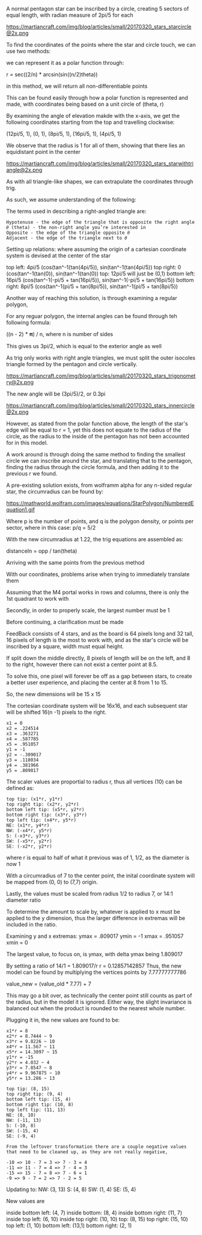 A normal pentagon star can be inscribed by a circle, creating 5 sectors of equal length, with radian measure of 2pi/5 for each

https://martiancraft.com/img/blog/articles/small/20170320_stars_starcircle@2x.png

To find the coordinates of the points where the star and circle touch, we can use two methods:

we can represent it as a polar function through: 

r = sec((2/n) * arcsin(sin((n/2)theta))

in this method, we will return all non-differentiable points 

This can be found easily through how a polar function is represented and made, with coordinates being based on a unit circle of 
(theta, r)

By examining the angle of elevation makde with the x-axis, we get the following coordinates starting from the top and travelling clockwise:

(12pi/5, 1), (0, 1), (8pi/5, 1), (16pi/5, 1), (4pi/5, 1)

We observe that the radius is 1 for all of them, showing that there lies an equidistant point in the center

https://martiancraft.com/img/blog/articles/small/20170320_stars_starwithtriangle@2x.png

As with all triangle-like shapes, we can extrapulate the coordinates through trig.

As such, we assume understanding of the following:

The terms used in describing a right-angled triangle are:

    Hypotenuse - the edge of the triangle that is opposite the right angle
    𝜃 (theta) - the non-right angle you’re interested in
    Opposite - the edge of the triangle opposite 𝜃
    Adjacent - the edge of the triangle next to 𝜃
    

Setting up relations: 
  where assuming the origin of a cartesian coordinate system is devised at the center of the star
  
  top left: 
    4pi/5
    (cos(tan^-1(tan(4pi/5)), sin(tan^-1(tan(4pi/5))
   top right:
    0    
    (cos(tan^-1(tan(0)), sin(tan^-1(tan(0))
   top:
    12pi/5
    will just be (0,1) 
   bottom left:
    16pi/5
     (cos(tan^-1(-pi/5 + tan(16pi/5)), sin(tan^-1(-pi/5 + tan(16pi/5)) 
   bottom right:
     8pi/5
     (cos(tan^-1(pi/5 + tan(8pi/5)), sin(tan^-1(pi/5 + tan(8pi/5)) 
     
 Another way of reaching this solution, is through examining a regular polygon, 
  
 

For any reguar polygon, the internal angles can be found through teh following formula:

((n - 2) * 𝛑) / n, where n is number of sides

This gives us 3pi/2, which is equal to the exterior angle as well

As trig only works with right angle triangles, we must split the outer isocoles triangle formed by the pentagon and circle vertically.

https://martiancraft.com/img/blog/articles/small/20170320_stars_trigonometry@2x.png

The new angle will be (3pi/5)/2, or 0.3pi

https://martiancraft.com/img/blog/articles/small/20170320_stars_innercircle@2x.png

However, as stated from the polar function above, the length of the star's edge will be equal to r = 1, yet this does not equate to the radius of the circle, as the radius to the inside of the pentagon has not been accounted for in this model. 

A work around is through doing the same method to finding the smallest circle we can inscribe around the star, and translating that to the pentagon, finding the radius through the circle formula, and then adding it to the previous r we found.

A pre-existing solution exists, from wolframm alpha for any n-sided regular star, the circumradius can be found by:

https://mathworld.wolfram.com/images/equations/StarPolygon/NumberedEquation1.gif

Where p is the number of points, and q is the polygon density, or points per sector, where in this case: p/q = 5/2

With the new circumradius at 1.22, the trig equations are assembled as:

distanceIn = opp / tan(theta)

Arriving with the same points from the previous method

With our coordinates, problems arise when trying to immediately translate them

Assuming that the M4 portal works in rows and columns, there is only the 1st quadrant to work with

Secondly, in order to properly scale, the largest number must be 1

Before continuing, a clarification must be made

FeedBack consists of 4 stars, and as the board is 64 pixels long and 32 tall, 16 pixels of length is the most to work with, and as the star's  circle will be inscribed by a square, width must equal height.

If split down the middle directly, 8 pixels of length will be on the left, and 8 to the right, however there can not exist a center point at 8.5. 

To solve this, one pixel will forever be off as a gap between stars, to create a better user experience, and placing the center at 8 from 1 to 15.

So, the new dimensions will be 15 x 15

The cortesian coordinate system will be 16x16, and each subsequent star will be shifted 16(n -1) pixels to the right.

    x1 = 0
    x2 = .224514
    x3 = .363271
    x4 = .587785
    x5 = .951057
    y1 = -1
    y2 = -.309017
    y3 = .118034
    y4 = .381966
    y5 = .809017
    
The scaler values are proportial to radius r, thus all vertices (10) can be defined as:

    top tip: (x1*r, y1*r)
    top right tip: (x2*r, y2*r)
    bottom left tip: (x5*r, y2*r)
    bottom right tip: (x3*r, y3*r)
    top left tip: (x4*r, y5*r)
    NE: (x1*r, y4*r)
    NW: (-x4*r, y5*r)
    S: (-x3*r, y3*r)
    SW: (-x5*r, y2*r)
    SE: (-x2*r, y2*r)
    
where r is equal to half of what it previous was of 1, 1/2, as the diameter is now 1

With a circumradius of 7 to the center point, the inital coordinate system will be mapped from (0, 0) to (7,7) origin. 

Lastly, the values must be scaled from radius 1/2 to radius 7, or 14:1 diameter ratio

To determine the amount to scale by, whatever is applied to x must be applied to the y dimension, thus the larger difference in extremas will be included in the ratio. 


Examining y and x extremas:
ymax = .809017
ymin = -1 
xmax = .951057
xmin = 0

The largest value, to focus on, is ymax, with delta ymax being 1.809017

By setting a ratio of 14/1 = 1.809017/r
r = 0.12857142857
Thus, the new model can be found by multiplying the vertices points by 7.77777777786

value_new = (value_old * 7.77) + 7
 
 This may go a bit over, as technically the center point still counts as part of the radius, but in the model it is ignored. Either way, the slight invariance is balanced out when the product is rounded to the nearest whole number. 
 
 Plugging it in, the new values are found to be:
  
    x1*r = 8 
    x2*r = 8.7444 ~ 9
    x3*r = 9.8226 ~ 10
    x4*r = 11.567 ~ 11
    x5*r = 14.3897 ~ 15
    y1*r = -15 
    y2*r = 4.032 ~ 4
    y3*r = 7.8547 ~ 8
    y4*r = 9.967875 ~ 10
    y5*r = 13.286 ~ 13   
 
    top tip: (8, 15)
    top right tip: (9, 4)
    bottom left tip: (15, 4)
    bottom right tip: (10, 8)
    top left tip: (11, 13)
    NE: (8, 10)
    NW: (-11, 13)
    S: (-10, 8)
    SW: (-15, 4)
    SE: (-9, 4)
    
    From the leftover transformation there are a couple negative values that need to be cleaned up, as they are not really negative,
    
    -10 => 10 - 7 = 3 => 7 - 3 = 4 
    -11 => 11 - 7 = 4 => 7 - 4 = 3
    -15 => 15 - 7 = 8 => 7 - 6 = 1
    -9 => 9 - 7 = 2 => 7 - 2 = 5
 Updating to:
    NW: (3, 13)
    S: (4, 8)
    SW: (1, 4)
    SE: (5, 4)
    
    
 New values are 
 
 inside bottom left: (4, 7)
 inside bottom: (8, 4)
 inside bottom right: (11, 7)
 inside top left: (6, 10)
 inside top right: (10, 10)
 top: (8, 15)
 top right: (15, 10)
 top left: (1, 10)
 bottom left: (13,1)
 bottom right: (2, 1)
 
    






